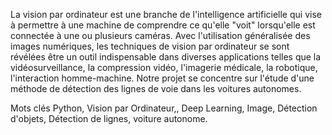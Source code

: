 La vision par ordinateur est une branche de l'intelligence artificielle qui vise à
permettre à une machine de comprendre ce qu'elle "voit" lorsqu'elle est connectée à une ou
plusieurs caméras. Avec l'utilisation généralisée des images numériques, les techniques de
vision par ordinateur se sont révélées être un outil indispensable dans diverses applications
telles que la vidéosurveillance, la compression vidéo, l'imagerie médicale, la robotique,
l'interaction homme-machine. Notre projet se concentre sur l'étude d'une méthode de détection
des lignes de voie dans les voitures autonomes.


Mots clés
Python, Vision par Ordinateur,, Deep Learning, Image, Détection d'objets, Détection de
lignes, voiture autonome. 
